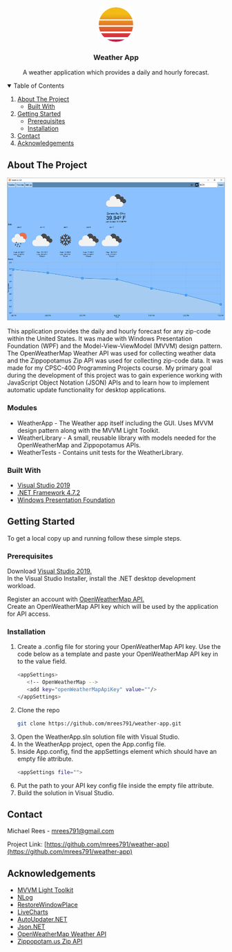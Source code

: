 
<!-- PROJECT SHIELDS -->
<!--
*** I'm using markdown "reference style" links for readability.
*** Reference links are enclosed in brackets [ ] instead of parentheses ( ).
*** See the bottom of this document for the declaration of the reference variables
*** for contributors-url, forks-url, etc. This is an optional, concise syntax you may use.
*** https://www.markdownguide.org/basic-syntax/#reference-style-links
-->



<!-- PROJECT LOGO -->
<br />
<p align="center">
  <a href="https://github.com/mrees791/weather-app">
    <img src="Images/logo.png" alt="Logo" width="80" height="80">
  </a>

  <h3 align="center">Weather App</h3>

  <p align="center">
    A weather application which provides a daily and hourly forecast.
  </p>
</p>



<!-- TABLE OF CONTENTS -->
<details open="open">
  <summary>Table of Contents</summary>
  <ol>
    <li>
      <a href="#about-the-project">About The Project</a>
      <ul>
        <li><a href="#built-with">Built With</a></li>
      </ul>
    </li>
    <li>
      <a href="#getting-started">Getting Started</a>
      <ul>
        <li><a href="#prerequisites">Prerequisites</a></li>
        <li><a href="#installation">Installation</a></li>
      </ul>
    </li>
    <li><a href="#contact">Contact</a></li>
    <li><a href="#acknowledgements">Acknowledgements</a></li>
  </ol>
</details>



<!-- ABOUT THE PROJECT -->
## About The Project

[![Product Name Screen Shot][product-screenshot]](https://github.com/mrees791/weather-app)

This application provides the daily and hourly forecast for any zip-code within the United States. It was made with Windows Presentation Foundation (WPF) and the Model-View-ViewModel (MVVM) design pattern. The OpenWeatherMap Weather API was used for collecting weather data and the Zippopotamus Zip API was used for collecting zip-code data. It was made for my CPSC-400 Programming Projects course. My primary goal during the development of this project was to gain experience working with JavaScript Object Notation (JSON) APIs and to learn how to implement automatic update functionality for desktop applications.

### Modules
* WeatherApp - The Weather app itself including the GUI. Uses MVVM design pattern along with the MVVM Light Toolkit.
* WeatherLibrary - A small, reusable library with models needed for the OpenWeatherMap and Zippopotamus APIs.
* WeatherTests - Contains unit tests for the WeatherLibrary.

### Built With

* [Visual Studio 2019](https://visualstudio.microsoft.com/downloads/)
* [.NET Framework 4.7.2](https://dotnet.microsoft.com/download/dotnet-framework/net472)
* [Windows Presentation Foundation](https://docs.microsoft.com/en-us/dotnet/desktop/wpf/overview/?view=netdesktop-5.0)

<!-- GETTING STARTED -->
## Getting Started

To get a local copy up and running follow these simple steps.

### Prerequisites

Download [Visual Studio 2019.](https://visualstudio.microsoft.com/downloads/)<br/>
In the Visual Studio Installer, install the .NET desktop development workload.

Register an account with [OpenWeatherMap API.](https://openweathermap.org/api)<br/>
Create an OpenWeatherMap API key which will be used by the application for API access.

### Installation

1. Create a .config file for storing your OpenWeatherMap API key. Use the code below as a template and paste your OpenWeatherMap API key in to the value field.
   ```sh
   <appSettings>
      <!-- OpenWeatherMap -->
      <add key="openWeatherMapApiKey" value=""/>
   </appSettings>
   ```
2. Clone the repo
   ```sh
   git clone https://github.com/mrees791/weather-app.git
   ```
3. Open the WeatherApp.sln solution file with Visual Studio.
4. In the WeatherApp project, open the App.config file.
5. Inside App.config, find the appSettings element which should have an empty file attribute.
   ```sh
   <appSettings file="">
   ```
6. Put the path to your API key config file inside the empty file attribute.
7. Build the solution in Visual Studio.

<!-- CONTACT -->
## Contact

Michael Rees - mrees791@gmail.com

Project Link: [https://github.com/mrees791/weather-app](https://github.com/mrees791/weather-app)



<!-- ACKNOWLEDGEMENTS -->
## Acknowledgements
* [MVVM Light Toolkit](http://www.mvvmlight.net/)
* [NLog](https://nlog-project.org/)
* [RestoreWindowPlace](https://www.nuget.org/packages/RestoreWindowPlace)
* [LiveCharts](https://lvcharts.net/)
* [AutoUpdater.NET](https://github.com/ravibpatel/AutoUpdater.NET)
* [Json.NET](https://www.newtonsoft.com/json)
* [OpenWeatherMap Weather API](https://openweathermap.org/api)
* [Zippopotam.us Zip API](https://www.zippopotam.us/)


<!-- MARKDOWN LINKS & IMAGES -->
[product-screenshot]: Images/screenshot.png
